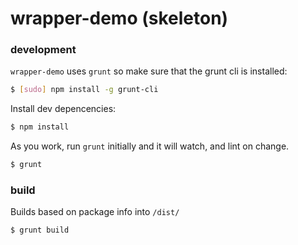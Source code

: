 
# wrapper-demo (skeleton)

### development

`wrapper-demo` uses `grunt` so make sure that the grunt cli is installed:

```bash
$ [sudo] npm install -g grunt-cli
```

Install dev depencencies:

```bash
$ npm install
```

As you work, run `grunt` initially and it will watch, and lint on change.

```bash
$ grunt
```

### build

Builds based on package info into `/dist/`

```bash
$ grunt build
```
